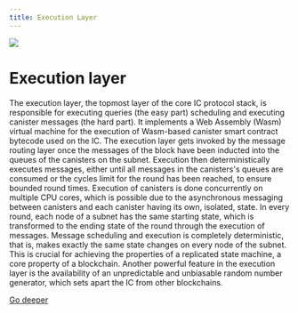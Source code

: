 ```yaml
---
title: Execution Layer
---
```


![](/img/how-it-works/overview-of-the-internet-computer.600x300.jpg)

# Execution layer

The execution layer, the topmost layer of the core IC protocol stack, is responsible for executing queries (the easy part) scheduling and executing canister messages (the hard part).
It implements a Web Assembly (Wasm) virtual machine for the execution of Wasm-based canister smart contract bytecode used on the IC.
The execution layer gets invoked by the message routing layer once the messages of the block have been inducted into the queues of the canisters on the subnet.
Execution then deterministically executes messages, either until all messages in the canisters's queues are consumed or the cycles limit for the round has been reached, to ensure bounded round times.
Execution of canisters is done concurrently on multiple CPU cores, which is possible due to the asynchronous messaging between canisters and each canister having its own, isolated, state.
In every round, each node of a subnet has the same starting state, which is transformed to the ending state of the round through the execution of messages.
Message scheduling and execution is completely deterministic, that is, makes exactly the same state changes on every node of the subnet.
This is crucial for achieving the properties of a replicated state machine, a core property of a blockchain.
Another powerful feature in the execution layer is the availability of an unpredictable and unbiasable random number generator, which sets apart the IC from other blockchains.

[Go deeper](/how-it-works/execution-layer/)
